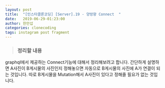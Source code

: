 ```yaml
---
layout: post
title:  "[인스타클론코딩] [Server].19 - 양방향 Connect  "
date:   2019-06-29-01:23:00
author: 한만섭
categories: clonecoding
tags: instagram post fragment
---
```



> ### 정리할 내용 

graphql에서 제공하는 Connect기능에 대해서 정리해보려고 합니다. 간단하게 설명하면 A사진이 B게시물의 사진인지 정해놓으면 자동으로 
B게시물의 사진에 A가 연결이 되는 것입니다. 따로 B게시물을 Mutation해서 A사진이 있다고 정해줄 필요가 없는 것입니다.  
